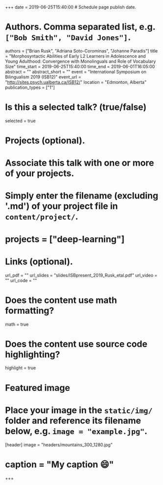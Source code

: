 +++
date = 2019-06-25T15:40:00  # Schedule page publish date.

# Authors. Comma separated list, e.g. `["Bob Smith", "David Jones"]`.
authors = ["Brian Rusk", "Adriana Soto-Corominas", "Johanne Paradis"]
title = "Morphosyntactic Abilities of Early L2 Learners in Adolescence and Young Adulthood: Convergence with Monolinguals and Role of Vocabulary Size"
time_start = 2019-06-25T15:40:00
time_end = 2019-06-01T16:05:00
abstract = ""
abstract_short = ""
event = "International Symposium on Bilingualism 2019 (ISB12)"
event_url = "http://sites.psych.ualberta.ca/ISB12/"
location = "Edmonton, Alberta"
publication_types = ["1"]

# Is this a selected talk? (true/false)
selected = true

# Projects (optional).
#   Associate this talk with one or more of your projects.
#   Simply enter the filename (excluding '.md') of your project file in `content/project/`.
# projects = ["deep-learning"]

# Links (optional).
url_pdf = ""
url_slides = "slides/ISBpresent_2019_Rusk_etal.pdf"
url_video = ""
url_code = ""


# Does the content use math formatting?
math = true

# Does the content use source code highlighting?
highlight = true

# Featured image
# Place your image in the `static/img/` folder and reference its filename below, e.g. `image = "example.jpg"`.
[header]
image = "headers/mountains_300_1280.jpg"
# caption = "My caption :smile:"

+++

